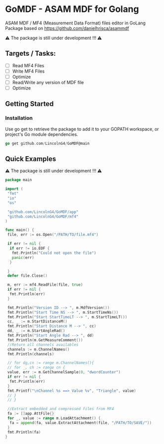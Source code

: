 # GoMDF - ASAM MDF for Golang
ASAM MDF / MF4 (Measurement Data Format) files editor in GoLang
Package based on <https://github.com/danielhrisca/asammdf>

⚠️ The package is still under development  !!! ⚠️

## **Targets / Tasks**:
- [ ] Read MF4 Files
- [ ] Write MF4 Files
- [ ] Optimize  
- [ ] Read/Write any version of MDF file  
- [ ] Optimize  

## Getting Started

### Installation  

Use go get to retrieve the package to add it to your GOPATH workspace, or project's Go module dependencies.

```go
go get github.com/LincolnG4/GoMDF@main
```

## Quick Examples

⚠️ The package is still under development !!! ⚠️

```go
package main

import (
 "fmt"
 "io"
 "os"

 "github.com/LincolnG4/GoMDF/app"
 "github.com/LincolnG4/GoMDF/mf4"
)

func main() {
 file, err := os.Open("/PATH/TO/file.mf4")

 if err != nil {
  if err != io.EOF {
   fmt.Println("Could not open the file")
   panic(err)
  }

 }
 defer file.Close()

 m, err := mf4.ReadFile(file, true)
 if err != nil {
  fmt.Println(err)
 }

 fmt.Println("Version ID --> ", m.MdfVersion())
 fmt.Println("Start Time NS --> ", m.StartTimeNs())
 fmt.Println("Start StartTimeLT --> ", m.StartTimeLT())
 cc, _ := m.StartDistanceM()
 fmt.Println("Start Distance M --> ", cc)
 dd, _ := m.StartAngleRad()
 fmt.Println("Start Angle Rad --> ", dd)
 fmt.Println(m.GetMeasureComment())
 //Return all channels availables
 channels := m.ChannelNames()
 fmt.Println(channels)

 // for dg,cn := range m.ChannelNames(){
 // for _, ch := range cn {
 value, err := m.GetChannelSample(0, "dwordCounter")
 if err != nil {
  fmt.Println(err)
 }
 fmt.Printf("\nChannel %s ==> Value %v", "Triangle", value)
 // }
 // }

 //Extract embedded and compressed files from MF4
 fa := []app.AttFile{}
 for _, value := range m.LoadAttachmemt() {
  fa = append(fa, value.ExtractAttachment(file, "/PATH/TO/SAVE/"))
 }
 fmt.Println(fa)
}

```